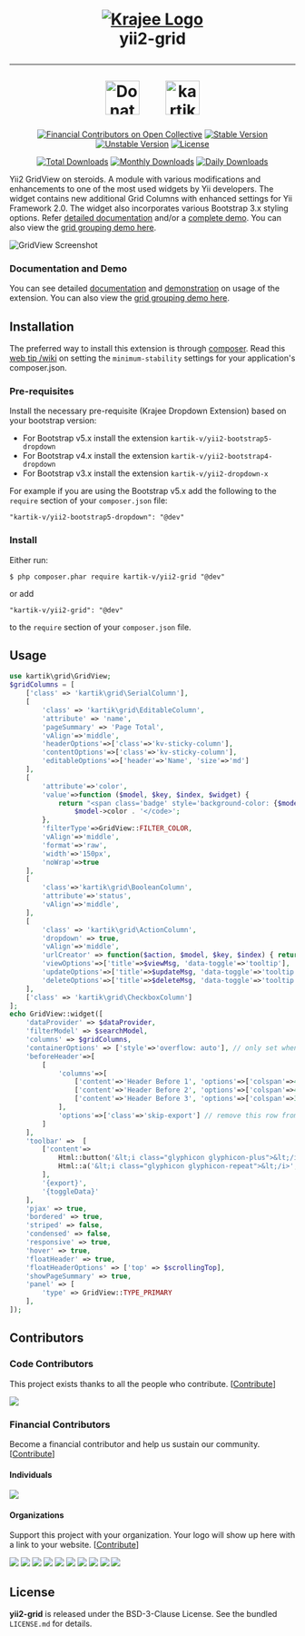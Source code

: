 <h1 align="center">
    <a href="http://demos.krajee.com" title="Krajee Demos" target="_blank">
        <img src="http://kartik-v.github.io/bootstrap-fileinput-samples/samples/krajee-logo-b.png" alt="Krajee Logo"/>
    </a>
    <br>
    yii2-grid
    <hr>
    <a href="https://www.paypal.com/cgi-bin/webscr?cmd=_s-xclick&hosted_button_id=DTP3NZQ6G2AYU"
       title="Donate via Paypal" target="_blank"><img height="60" src="https://kartik-v.github.io/bootstrap-fileinput-samples/samples/donate.png" alt="Donate"/></a>
    &nbsp; &nbsp; &nbsp;
    <a href="https://www.buymeacoffee.com/kartikv" title="Buy me a coffee" ><img src="https://cdn.buymeacoffee.com/buttons/v2/default-yellow.png" height="60" alt="kartikv" /></a>
</h1>

<div align="center">

[![Financial Contributors on Open Collective](https://opencollective.com/yii2-grid/all/badge.svg?label=financial+contributors)](https://opencollective.com/yii2-grid)
[![Stable Version](https://poser.pugx.org/kartik-v/yii2-grid/v/stable)](https://packagist.org/packages/kartik-v/yii2-grid)
[![Unstable Version](https://poser.pugx.org/kartik-v/yii2-grid/v/unstable)](https://packagist.org/packages/kartik-v/yii2-grid)
[![License](https://poser.pugx.org/kartik-v/yii2-grid/license)](https://packagist.org/packages/kartik-v/yii2-grid)

[![Total Downloads](https://poser.pugx.org/kartik-v/yii2-grid/downloads)](https://packagist.org/packages/kartik-v/yii2-grid)
[![Monthly Downloads](https://poser.pugx.org/kartik-v/yii2-grid/d/monthly)](https://packagist.org/packages/kartik-v/yii2-grid)
[![Daily Downloads](https://poser.pugx.org/kartik-v/yii2-grid/d/daily)](https://packagist.org/packages/kartik-v/yii2-grid)

</div>

Yii2 GridView on steroids. A module with various modifications and enhancements to one of the most used widgets by Yii developers. The widget contains new additional Grid Columns with enhanced settings for Yii Framework 2.0. The widget also incorporates various Bootstrap 3.x styling options.
Refer [detailed documentation](http://demos.krajee.com/grid) and/or a [complete demo](http://demos.krajee.com/grid-demo). You can also view the [grid grouping demo here](http://demos.krajee.com/group-grid).

![GridView Screenshot](https://lh4.googleusercontent.com/-4x-CdyyZAsY/VNxLPmaaAXI/AAAAAAAAAQ8/XYYxTiQZvJk/w868-h516-no/krajee-yii2-grid.jpg)

### Documentation and Demo
You can see detailed [documentation](http://demos.krajee.com/grid) and [demonstration](http://demos.krajee.com/grid-demo) on usage of the extension. You can also view the [grid grouping demo here](http://demos.krajee.com/group-grid).

## Installation

The preferred way to install this extension is through [composer](http://getcomposer.org/download/).
Read this [web tip /wiki](http://webtips.krajee.com/setting-composer-minimum-stability-application/) on setting the `minimum-stability` settings for your application's composer.json.

### Pre-requisites

Install the necessary pre-requisite (Krajee Dropdown Extension) based on your bootstrap version:

- For Bootstrap v5.x install the extension `kartik-v/yii2-bootstrap5-dropdown`
- For Bootstrap v4.x install the extension `kartik-v/yii2-bootstrap4-dropdown`
- For Bootstrap v3.x install the extension `kartik-v/yii2-dropdown-x`

For example if you are using the Bootstrap v5.x add the following to the `require` section of your `composer.json` file:

```
"kartik-v/yii2-bootstrap5-dropdown": "@dev"
```

### Install

Either run:

```
$ php composer.phar require kartik-v/yii2-grid "@dev"
```

or add

```
"kartik-v/yii2-grid": "@dev"
```

to the ```require``` section of your `composer.json` file.

## Usage
```php
use kartik\grid\GridView;
$gridColumns = [
    ['class' => 'kartik\grid\SerialColumn'],
    [
        'class' => 'kartik\grid\EditableColumn',
        'attribute' => 'name',
        'pageSummary' => 'Page Total',
        'vAlign'=>'middle',
        'headerOptions'=>['class'=>'kv-sticky-column'],
        'contentOptions'=>['class'=>'kv-sticky-column'],
        'editableOptions'=>['header'=>'Name', 'size'=>'md']
    ],
    [
        'attribute'=>'color',
        'value'=>function ($model, $key, $index, $widget) {
            return "<span class='badge' style='background-color: {$model->color}'> </span>  <code>" . 
                $model->color . '</code>';
        },
        'filterType'=>GridView::FILTER_COLOR,
        'vAlign'=>'middle',
        'format'=>'raw',
        'width'=>'150px',
        'noWrap'=>true
    ],
    [
        'class'=>'kartik\grid\BooleanColumn',
        'attribute'=>'status', 
        'vAlign'=>'middle',
    ],
    [
        'class' => 'kartik\grid\ActionColumn',
        'dropdown' => true,
        'vAlign'=>'middle',
        'urlCreator' => function($action, $model, $key, $index) { return '#'; },
        'viewOptions'=>['title'=>$viewMsg, 'data-toggle'=>'tooltip'],
        'updateOptions'=>['title'=>$updateMsg, 'data-toggle'=>'tooltip'],
        'deleteOptions'=>['title'=>$deleteMsg, 'data-toggle'=>'tooltip'], 
    ],
    ['class' => 'kartik\grid\CheckboxColumn']
];
echo GridView::widget([
    'dataProvider' => $dataProvider,
    'filterModel' => $searchModel,
    'columns' => $gridColumns,
    'containerOptions' => ['style'=>'overflow: auto'], // only set when $responsive = false
    'beforeHeader'=>[
        [
            'columns'=>[
                ['content'=>'Header Before 1', 'options'=>['colspan'=>4, 'class'=>'text-center warning']], 
                ['content'=>'Header Before 2', 'options'=>['colspan'=>4, 'class'=>'text-center warning']], 
                ['content'=>'Header Before 3', 'options'=>['colspan'=>3, 'class'=>'text-center warning']], 
            ],
            'options'=>['class'=>'skip-export'] // remove this row from export
        ]
    ],
    'toolbar' =>  [
        ['content'=>
            Html::button('&lt;i class="glyphicon glyphicon-plus">&lt;/i>', ['type'=>'button', 'title'=>Yii::t('kvgrid', 'Add Book'), 'class'=>'btn btn-success', 'onclick'=>'alert("This will launch the book creation form.\n\nDisabled for this demo!");']) . ' '.
            Html::a('&lt;i class="glyphicon glyphicon-repeat">&lt;/i>', ['grid-demo'], ['data-pjax'=>0, 'class' => 'btn btn-default', 'title'=>Yii::t('kvgrid', 'Reset Grid')])
        ],
        '{export}',
        '{toggleData}'
    ],
    'pjax' => true,
    'bordered' => true,
    'striped' => false,
    'condensed' => false,
    'responsive' => true,
    'hover' => true,
    'floatHeader' => true,
    'floatHeaderOptions' => ['top' => $scrollingTop],
    'showPageSummary' => true,
    'panel' => [
        'type' => GridView::TYPE_PRIMARY
    ],
]);
```

## Contributors

### Code Contributors

This project exists thanks to all the people who contribute. [[Contribute](.github/CONTRIBUTING.md)]

<a href="https://github.com/kartik-v/yii2-grid/graphs/contributors"><img src="https://opencollective.com/yii2-grid/contributors.svg?width=890&button=false" /></a>

### Financial Contributors

Become a financial contributor and help us sustain our community. [[Contribute](https://opencollective.com/yii2-grid/contribute)]

#### Individuals

<a href="https://opencollective.com/yii2-grid"><img src="https://opencollective.com/yii2-grid/individuals.svg?width=890"></a>

#### Organizations

Support this project with your organization. Your logo will show up here with a link to your website. [[Contribute](https://opencollective.com/yii2-grid/contribute)]

<a href="https://opencollective.com/yii2-grid/organization/0/website"><img src="https://opencollective.com/yii2-grid/organization/0/avatar.svg"></a>
<a href="https://opencollective.com/yii2-grid/organization/1/website"><img src="https://opencollective.com/yii2-grid/organization/1/avatar.svg"></a>
<a href="https://opencollective.com/yii2-grid/organization/2/website"><img src="https://opencollective.com/yii2-grid/organization/2/avatar.svg"></a>
<a href="https://opencollective.com/yii2-grid/organization/3/website"><img src="https://opencollective.com/yii2-grid/organization/3/avatar.svg"></a>
<a href="https://opencollective.com/yii2-grid/organization/4/website"><img src="https://opencollective.com/yii2-grid/organization/4/avatar.svg"></a>
<a href="https://opencollective.com/yii2-grid/organization/5/website"><img src="https://opencollective.com/yii2-grid/organization/5/avatar.svg"></a>
<a href="https://opencollective.com/yii2-grid/organization/6/website"><img src="https://opencollective.com/yii2-grid/organization/6/avatar.svg"></a>
<a href="https://opencollective.com/yii2-grid/organization/7/website"><img src="https://opencollective.com/yii2-grid/organization/7/avatar.svg"></a>
<a href="https://opencollective.com/yii2-grid/organization/8/website"><img src="https://opencollective.com/yii2-grid/organization/8/avatar.svg"></a>
<a href="https://opencollective.com/yii2-grid/organization/9/website"><img src="https://opencollective.com/yii2-grid/organization/9/avatar.svg"></a>

## License

**yii2-grid** is released under the BSD-3-Clause License. See the bundled `LICENSE.md` for details.